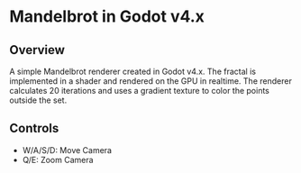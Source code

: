 # Mandelbrot in Godot v4.x

## Overview

A simple Mandelbrot renderer created in Godot v4.x.
The fractal is implemented in a shader and rendered on the GPU in realtime.
The renderer calculates 20 iterations and uses a gradient texture to color the points outside the set.

## Controls

- W/A/S/D: Move Camera
- Q/E: Zoom Camera
